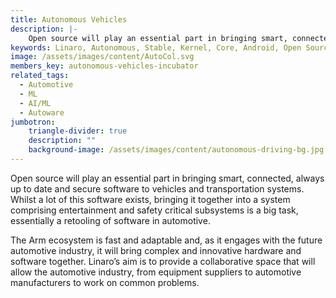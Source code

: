 ```yaml
---
title: Autonomous Vehicles
description: |-
    Open source will play an essential part in bringing smart, connected, always up to date and secure software to vehicles and transportation systems.
keywords: Linaro, Autonomous, Stable, Kernel, Core, Android, Open Source, OS, Autonomous Vehicles, Autoware
image: /assets/images/content/AutoCol.svg
members_key: autonomous-vehicles-incubator
related_tags:
  - Automotive
  - ML
  - AI/ML
  - Autoware
jumbotron:
    triangle-divider: true
    description: ""
    background-image: /assets/images/content/autonomous-driving-bg.jpg
---
```

Open source will play an essential part in bringing smart, connected, always up to date and secure software to vehicles and transportation systems.
Whilst a lot of this software exists, bringing it together into a system comprising entertainment and safety critical subsystems is a big task, essentially a retooling of software in automotive.

The Arm ecosystem is fast and adaptable and, as it engages with the future automotive industry, it will bring complex and innovative hardware and software together.  Linaro’s aim is to provide a collaborative space that will allow the automotive industry, from equipment suppliers to automotive manufacturers to work on common problems.
